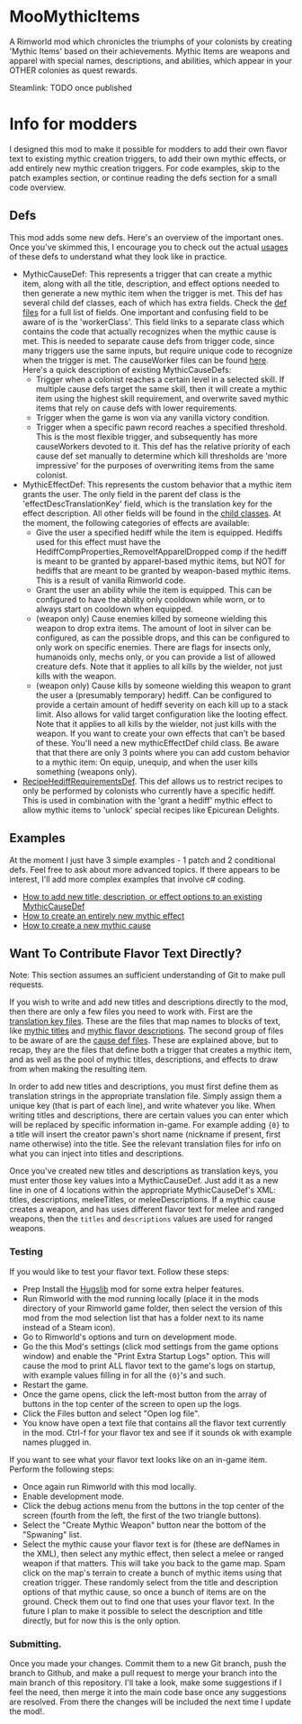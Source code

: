# MooMythicItems
A Rimworld mod which chronicles the triumphs of your colonists by creating 'Mythic Items' based on their achievements. Mythic Items are weapons and apparel with special names, descriptions, and abilities, which appear in your OTHER colonies as quest rewards.

Steamlink: TODO once published

# Info for modders

I designed this mod to make it possible for modders to add their own flavor text to existing mythic creation triggers, to add their own mythic effects, or add entirely new mythic creation triggers. For code examples, skip to the patch examples section, or continue reading the defs section for a small code overview.

## Defs
This mod adds some new defs. Here's an overview of the important ones. Once you've skimmed this, I encourage you to check out the actual [usages](https://github.com/mlholland/MooMythicItems/tree/main/1.3/Defs) of these defs to understand what they look like in practice.
 - MythicCauseDef: This represents a trigger that can create a mythic item, along with all the title, description, and effect options needed to then generate a new mythic item when the trigger is met. This def has several child def classes, each of which has extra fields. Check the [def files](https://github.com/mlholland/MooMythicItems/tree/main/Source/MooLegacyItems/modsource/Defs/Causes) for a full list of fields. One important and confusing field to be aware of is the 'workerClass'. This field links to a separate class which contains the code that actually recognizes when the mythic cause is met. This is needed to separate cause defs from trigger code, since many triggers use the same inputs, but require unique code to recognize when the trigger is met. The causeWorker files can be found [here](https://github.com/mlholland/MooMythicItems/tree/main/Source/MooLegacyItems/modsource/Workers). Here's a quick description of existing MythicCauseDefs:
   - Trigger when a colonist reaches a certain level in a selected skill. If multiple cause defs target the same skill, then it will create a mythic item using the highest skill requirement, and overwrite saved mythic items that rely on cause defs with lower requirements. 
   - Trigger when the game is won via any vanilla victory condition.
   - Trigger when a specific pawn record reaches a specified threshold. This is the most flexible trigger, and subsequently has more causeWorkers devoted to it. This def has the relative priority of each cause def set manually to determine which kill thresholds are 'more impressive' for the purposes of overwriting items from the same colonist. 
 - MythicEffectDef: This represents the custom behavior that a mythic item grants the user. The only field in the parent def class is the 'effectDescTranslationKey' field, which is the translation key for the effect description. All other fields will be found in the [child classes](https://github.com/mlholland/MooMythicItems/tree/main/Source/MooLegacyItems/modsource/Defs/Effects). At the moment, the following categories of effects are available:
   - Give the user a specified hediff while the item is equipped. Hediffs used for this effect must have the HediffCompProperties_RemoveIfApparelDropped comp if the hediff is meant to be granted by apparel-based mythic items, but NOT for hediffs that are meant to be granted by weapon-based mythic items. This is a result of vanilla Rimworld code.
   - Grant the user an ability while the item is equipped. This can be configured to have the ability only cooldown while worn, or to always start on cooldown when equipped. 
   - (weapon only) Cause enemies killed by someone wielding this weapon to drop extra items. The amount of loot in silver can be configured, as can the possible drops, and this can be configured to only work on specific enemies. There are flags for insects only, humanoids only, mechs only, or you can provide a list of allowed creature defs. Note that it applies to all kills by the wielder, not just kills with the weapon.
   - (weapon only) Cause kills by someone wielding this weapon to grant the user a (presumably temporary) hediff. Can be configured to provide a certain amount of hediff severity on each kill up to a stack limit. Also allows for valid target configuration like the looting effect. Note that it applies to all kills by the wielder, not just kills with the weapon.
 If you want to create your own effects that can't be based of these. You'll need a new mythicEffectDef child class. Be aware that that there are only 3 points where you can add custom behavior to a mythic item: On equip, unequip, and when the user kills something (weapons only).
 - [RecipeHediffRequirementsDef](https://github.com/mlholland/MooMythicItems/blob/main/Source/MooLegacyItems/modsource/Defs/RecipeHediffRequirementsDef.cs). This def allows us to restrict recipes to only be performed by colonists who currently have a specific hediff. This is used in combination with the 'grant a hediff' mythic effect to allow mythic items to 'unlock' special recipes like Epicurean Delights.
 
 ## Examples
 
At the moment I just have 3 simple examples - 1 patch and 2 conditional defs. Feel free to ask about more advanced topics. If there appears to be interest, I'll add more complex examples that involve c# coding.

  - [How to add new title, description, or effect options to an existing MythicCauseDef](https://github.com/mlholland/MooMythicItems/blob/main/1.3/Patches/examples/addValuesToExistingCauseDef.xml)
  - [How to create an entirely new mythic effect](https://github.com/mlholland/MooMythicItems/blob/main/1.3/Defs/Examples/addNewEffectDefUsingExistingOptions.xml)
  - [How to create a new mythic cause](https://github.com/mlholland/MooMythicItems/blob/main/1.3/Defs/Examples/addNewCauseDefUsingExistingOptions.xml)

## Want To Contribute Flavor Text Directly?

Note: This section assumes an sufficient understanding of Git to make pull requests. 

If you wish to write and add new titles and descriptions directly to the mod, then there are only a few files you need to work with. First are the [translation key files](https://github.com/mlholland/MooMythicItems/tree/main/Languages/English/Keyed). These are the files that map names to blocks of text, like [mythic titles](https://github.com/mlholland/MooMythicItems/blob/main/Languages/English/Keyed/Titles.xml) and [mythic flavor descriptions](https://github.com/mlholland/MooMythicItems/blob/main/Languages/English/Keyed/Flavor_Descriptions.xml). The second group of files to be aware of are the [cause def files](https://github.com/mlholland/MooMythicItems/tree/main/1.3/Defs/MythicCauseDefs). These are explained above, but to recap, they are the files that define both a trigger that creates a mythic item, and as well as the pool of mythic titles, descriptions, and effects to draw from when making the resulting item.

In order to add new titles and descriptions, you must first define them as translation strings in the appropriate translation file. Simply assign them a unique key (that is <this> part of each line), and write whatever you like. When writing titles and descriptions, there are certain values you can enter which will be replaced by specific information in-game. For example adding `{0}` to a title will insert the creator pawn's short name (nickname if present, first name otherwise) into the title. See the relevant translation files for info on what you can inject into titles and descriptions.
 
Once you've created new titles and descriptions as translation keys, you must enter those key values into a MythicCauseDef. Just add it as a new line in one of 4 locations within the appropriate MythicCauseDef's XML: titles, descriptions, meleeTitles, or meleeDescriptions. If a mythic cause creates a weapon, and has uses different flavor text for melee and ranged weapons, then the `titles` and `descriptions` values are used for ranged weapons. 

### Testing 
 
If you would like to test your flavor text. Follow these steps: 
 - Prep Install the [Hugslib](https://steamcommunity.com/workshop/filedetails/?id=818773962) mod for some extra helper features.
 - Run Rimworld with the mod running locally (place it in the mods directory of your Rimworld game folder, then select the version of this mod from the mod selection list that has a folder next to its name instead of a Steam icon). 
 - Go to Rimworld's options and turn on development mode.
 - Go the this Mod's settings (click mod settings from the game options window) and enable the "Print Extra Startup Logs" option. This will cause the mod to print ALL flavor text to the game's logs on startup, with example values filling in for all the `{0}`'s and such.
 - Restart the game.
 - Once the game opens, click the left-most button from the array of buttons in the top center of the screen to open up the logs.
 - Click the Files button and select "Open log file".
 - You know have open a text file that contains all the flavor text currently in the mod. Ctrl-f for your flavor tex and see if it sounds ok with example names plugged in.
 
 If you want to see what your flavor text looks like on an in-game item. Perform the following steps:
 - Once again run Rimworld with this mod locally.
 - Enable development mode.
 - Click the debug actions menu from the buttons in the top center of the screen (fourth from the left, the first of the two triangle buttons).
 - Select the "Create Mythic Weapon" button near the bottom of the "Spwaning" list.
 - Select the mythic cause your flavor text is for (these are defNames in the XML), then select any mythic effect, then select a melee or ranged weapon if that matters. This will take you back to the game map. Spam click on the map's terrain to create a bunch of mythic items using that creation trigger. These randomly select from the title and description options of that mythic cause, so once a bunch of items are on the ground. Check them out to find one that uses your flavor text. In the future I plan to make it possible to select the description and title directly, but for now this is the only option.
 
 ### Submitting.
 
 Once you made your changes. Commit them to a new Git branch, push the branch to Github, and make a pull request to merge your branch into the main branch of this repository. I'll take a look, make some suggestions if I feel the need, then merge it into the main code base once any suggestions are resolved. From there the changes will be included the next time I update the mod!.
 
